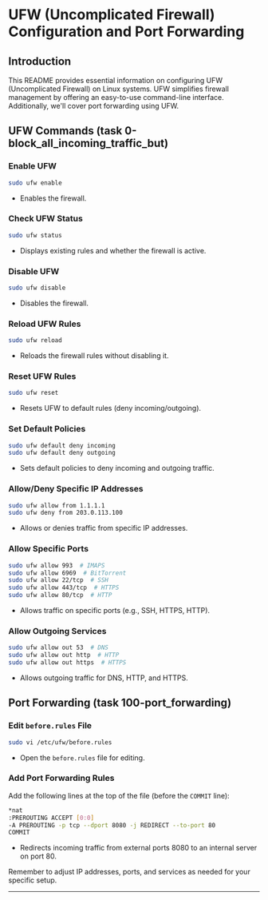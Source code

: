 # UFW (Uncomplicated Firewall) Configuration and Port Forwarding

## Introduction

This README provides essential information on configuring UFW (Uncomplicated Firewall) on Linux systems. UFW simplifies firewall management by offering an easy-to-use command-line interface. Additionally, we'll cover port forwarding using UFW.

## UFW Commands (task 0-block_all_incoming_traffic_but)

### Enable UFW
```bash
sudo ufw enable
```
- Enables the firewall.

### Check UFW Status
```bash
sudo ufw status
```
- Displays existing rules and whether the firewall is active.

### Disable UFW
```bash
sudo ufw disable
```
- Disables the firewall.

### Reload UFW Rules
```bash
sudo ufw reload
```
- Reloads the firewall rules without disabling it.

### Reset UFW Rules
```bash
sudo ufw reset
```
- Resets UFW to default rules (deny incoming/outgoing).

### Set Default Policies
```bash
sudo ufw default deny incoming
sudo ufw default deny outgoing
```
- Sets default policies to deny incoming and outgoing traffic.

### Allow/Deny Specific IP Addresses
```bash
sudo ufw allow from 1.1.1.1
sudo ufw deny from 203.0.113.100
```
- Allows or denies traffic from specific IP addresses.

### Allow Specific Ports
```bash
sudo ufw allow 993  # IMAPS
sudo ufw allow 6969  # BitTorrent
sudo ufw allow 22/tcp  # SSH
sudo ufw allow 443/tcp  # HTTPS
sudo ufw allow 80/tcp  # HTTP
```
- Allows traffic on specific ports (e.g., SSH, HTTPS, HTTP).

### Allow Outgoing Services
```bash
sudo ufw allow out 53  # DNS
sudo ufw allow out http  # HTTP
sudo ufw allow out https  # HTTPS
```
- Allows outgoing traffic for DNS, HTTP, and HTTPS.

## Port Forwarding (task 100-port_forwarding)

### Edit `before.rules` File
```bash
sudo vi /etc/ufw/before.rules
```
- Open the `before.rules` file for editing.

### Add Port Forwarding Rules
Add the following lines at the top of the file (before the `COMMIT` line):
```bash
*nat
:PREROUTING ACCEPT [0:0]
-A PREROUTING -p tcp --dport 8080 -j REDIRECT --to-port 80
COMMIT
```
- Redirects incoming traffic from external ports 8080 to an internal server on port 80.

Remember to adjust IP addresses, ports, and services as needed for your specific setup.

---
